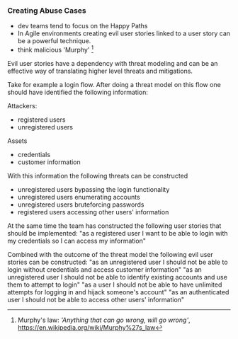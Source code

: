 ### Creating Abuse Cases

* dev teams tend to focus on the Happy Paths
* In Agile environments creating evil user stories linked to a user story can be a powerful technique.
* think malicious 'Murphy' [^Murphy-law]


[^Murphy-law]: Murphy's law: _'Anything that can go wrong, will go wrong'_,  https://en.wikipedia.org/wiki/Murphy%27s_law

Evil user stories have a dependency with threat modeling and can be an effective way of translating higher level threats and mitigations. 

Take for example a login flow. After doing a threat model on this flow one should have identified the following information:

Attackers:
- registered users
- unregistered users

Assets
- credentials
- customer information

With this information the following threats can be constructed
- unregistered users bypassing the login functionality
- unregistered users enumerating accounts
- unregistered users bruteforcing passwords
- registered users accessing other users' information

At the same time the team has constructed the following user stories that should be implemented:
"as a registered user I want to be able to login with my credentials so I can access my information"

Combined with the outcome of the threat model the following evil user stories can be constructed:
"as an unregistered user I should not be able to login without credentials and access customer information"
"as an unregistered user I should not be able to identify existing accounts and use them to attempt to login"
"as a user I should not be able to have unlimited attempts for logging in and hijack someone's account"
"as an authenticated user I should not be able to access other users' information" 
